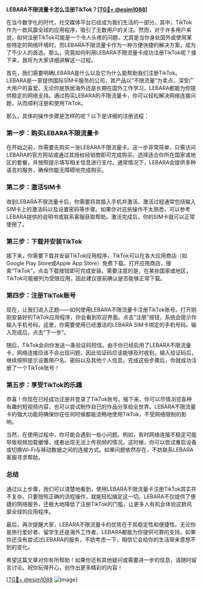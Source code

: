 **LEBARA不限流量卡怎么注册TikTok？[[TG💪+ @esim1088](https://t.me/s/esim1088)]**

在当今数字化的时代，社交媒体平台已经成为我们生活的一部分。其中，TikTok作为一款风靡全球的应用程序，吸引了无数用户的关注。然而，对于许多用户来说，如何注册TikTok可能是一个令人头疼的问题，尤其是当你身处国外或使用某些特定的网络环境时。而LEBARA不限流量卡作为一种方便快捷的解决方案，成为了不少人的首选。那么，究竟如何利用LEBARA不限流量卡成功注册TikTok呢？接下来，我将为大家详细讲解这一过程。

首先，我们需要明确LEBARA是什么以及它为什么能帮助我们注册TikTok。LEBARA是一家提供国际SIM卡服务的公司，其产品以“不限流量”为卖点，深受广大用户的喜爱。无论你是旅居海外还是长期在国外工作学习，LEBARA都能为你提供稳定的网络支持。通过购买LEBARA的不限流量卡，你可以轻松解决网络连接问题，从而顺利注册和使用TikTok。

那么，具体的操作步骤是怎样的呢？以下是详细的注册流程：

### **第一步：购买LEBARA不限流量卡**
在开始之前，你需要先购买一张LEBARA不限流量卡。这一步非常简单，只需访问LEBARA的官方网站或通过其授权经销商即可完成购买。选择适合你所在国家或地区的套餐，并按照提示填写相关信息进行支付。通常情况下，LEBARA会提供多种语言的服务，确保你能无障碍地完成购买。

### **第二步：激活SIM卡**
收到LEBARA不限流量卡后，你需要将其插入手机并激活。激活过程通常包括输入SIM卡上的激活码以及设置密码等步骤。如果你对这些操作不太熟悉，可以参考LEBARA提供的说明书或联系客服获取帮助。激活完成后，你的SIM卡就可以正常使用了。

### **第三步：下载并安装TikTok**
接下来，你需要下载并安装TikTok应用程序。TikTok可以在各大应用商店（如Google Play Store或Apple App Store）免费下载。打开应用商店，搜索“TikTok”，点击下载按钮即可完成安装。需要注意的是，在某些国家或地区，TikTok可能被列为受限应用，因此建议提前确认是否能够正常下载。

### **第四步：注册TikTok账号**
现在，让我们进入正题——如何使用LEBARA不限流量卡注册TikTok账号。打开刚刚安装好的TikTok应用程序，你会看到欢迎界面。点击“注册”按钮，系统会提示你输入手机号码。这里，你需要使用已经激活的LEBARA SIM卡绑定的手机号码。输入完成后，点击“下一步”。

随后，TikTok会向你发送一条验证码短信。由于你已经启用了LEBARA不限流量卡，网络连接应该不会出现问题，因此验证码应该能够及时收到。输入验证码后，继续按照提示设置用户名、密码以及其他个人信息。完成这些步骤后，你就成功注册了一个TikTok账号！

### **第五步：享受TikTok的乐趣**
恭喜！你现在已经成功注册并登录了TikTok账号。接下来，你可以尽情浏览各种有趣的短视频内容，也可以尝试制作自己的作品分享给全世界。LEBARA不限流量卡的强大功能将确保你在任何时候都能流畅地使用TikTok，不受网络限制的影响。

当然，在使用过程中，你可能会遇到一些小问题。例如，有时网络连接不稳定可能导致视频加载缓慢，或者出现无法上传视频的情况。这时候，你可以尝试重启设备或切换Wi-Fi与移动数据之间的连接方式。如果问题依然存在，不妨联系LEBARA客服寻求帮助。

### **总结**
通过以上步骤，我们可以清楚地看到，使用LEBARA不限流量卡注册TikTok其实并不复杂。只要按照正确的流程操作，就能轻松搞定这一切。LEBARA不仅提供了便捷的网络服务，还极大地降低了注册TikTok的门槛，让更多人有机会体验这款风靡全球的应用程序。

最后，再次提醒大家，LEBARA不限流量卡的优势在于其稳定性和便捷性。无论你是旅行爱好者、留学生还是海外工作者，LEBARA都能为你提供可靠的支持。如果你还没有尝试过LEBARA的服务，不妨考虑一下，相信它会给你的生活带来意想不到的变化。

希望这篇文章对你有所帮助！如果你还有其他疑问或需要进一步的信息，请随时留言讨论。祝你玩得开心，创作出更多精彩的内容！

[[TG💪+ @esim1088](https://t.me/s/esim1088) ![Image](https://i.postimg.cc/4NQfJmqS/Snipaste-2025-05-13-00-14-12.png)]